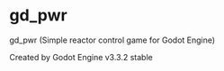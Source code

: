 # gd_pwr

gd_pwr (Simple reactor control game for Godot Engine)

Created by Godot Engine v3.3.2 stable


